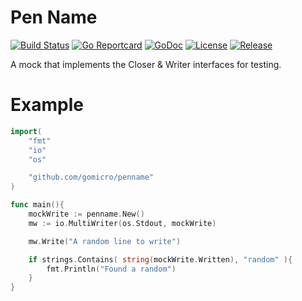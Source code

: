 # Pen Name
[![Build Status](https://travis-ci.org/gomicro/penname.svg)](https://travis-ci.org/gomicro/penname)
[![Go Reportcard](https://goreportcard.com/badge/github.com/gomicro/penname)](https://goreportcard.com/report/github.com/gomicro/penname)
[![GoDoc](https://godoc.org/github.com/gomicro/penname?status.svg)](https://godoc.org/github.com/gomicro/penname)
[![License](https://img.shields.io/github/license/gomicro/penname.svg)](https://github.com/gomicro/penname/blob/master/LICENSE.md)
[![Release](https://img.shields.io/github/release/gomicro/penname.svg)](https://github.com/gomicro/penname/releases/latest)

A mock that implements the Closer & Writer interfaces for testing.

# Example

```go
import(
	"fmt"
	"io"
	"os"

	"github.com/gomicro/penname"
)

func main(){
	mockWrite := penname.New()
	mw := io.MultiWriter(os.Stdout, mockWrite)

	mw.Write("A random line to write")

	if strings.Contains( string(mockWrite.Written), "random" ){
		fmt.Println("Found a random")
	}
}
```

